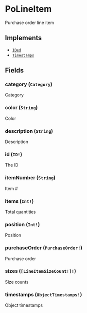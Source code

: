 # PoLineItem

Purchase order line item

## Implements

- [`IDed`](../interface/ided.md)
- [`Timestamps`](../interface/timestamps.md)

## Fields

### category (`Category`)
Category

### color (`String`)
Color

### description (`String`)
Description

### id (`ID!`)
The ID

### itemNumber (`String`)
Item #

### items (`Int!`)
Total quantities

### position (`Int!`)
Position

### purchaseOrder (`PurchaseOrder!`)
Purchase order

### sizes (`[LineItemSizeCount!]!`)
Size counts

### timestamps (`ObjectTimestamps!`)
Object timestamps

